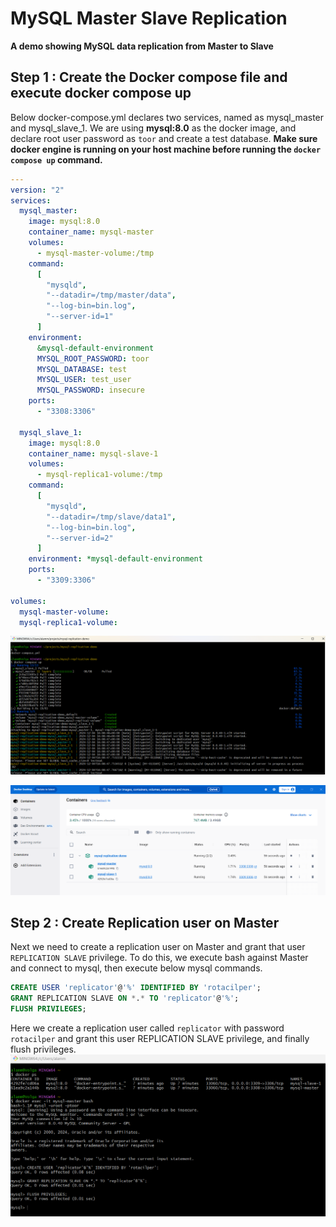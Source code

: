 # MySQL Master Slave Replication

**A demo showing MySQL data replication from Master to Slave**


## Step 1 : Create the Docker compose file and execute docker compose up
Below docker-compose.yml declares two services, named as mysql_master and mysql_slave_1. We are using **mysql:8.0** as the docker image, and declare root user password as `toor` and create a test database.
**Make sure docker engine is running on your host machine before running the `docker compose up` command.**

```yml
---
version: "2"
services:
  mysql_master:
    image: mysql:8.0
    container_name: mysql-master
    volumes:
      - mysql-master-volume:/tmp
    command:
      [
        "mysqld",
        "--datadir=/tmp/master/data",
        "--log-bin=bin.log",
        "--server-id=1"
      ]
    environment:
      &mysql-default-environment
      MYSQL_ROOT_PASSWORD: toor
      MYSQL_DATABASE: test
      MYSQL_USER: test_user
      MYSQL_PASSWORD: insecure
    ports:
      - "3308:3306"

  mysql_slave_1:
    image: mysql:8.0
    container_name: mysql-slave-1
    volumes:
      - mysql-replica1-volume:/tmp
    command:
      [
        "mysqld",
        "--datadir=/tmp/slave/data1",
        "--log-bin=bin.log",
        "--server-id=2"
      ]
    environment: *mysql-default-environment
    ports:
      - "3309:3306"

volumes:
  mysql-master-volume:
  mysql-replica1-volume:
```

!["Running MySQL Master and Slave as Docker Containers"](docker-compose-up.png?raw=true)

!["MySQL Master and Slave containers"](docker-containers.png?raw=true)

## Step 2 : Create Replication user on Master
Next we need to create a replication user on Master and grant that user `REPLICATION SLAVE` privilege.
To do this, we execute bash against Master and connect to mysql, then execute below mysql commands.
```sql
CREATE USER 'replicator'@'%' IDENTIFIED BY 'rotacilper';
GRANT REPLICATION SLAVE ON *.* TO 'replicator'@'%';
FLUSH PRIVILEGES;
```
Here we create a replication user called `replicator` with password `rotacilper` and grant this user REPLICATION SLAVE privilege, and finally flush privileges.
!["Create Replication user on Master"](create-replication-user.png?raw=true)
